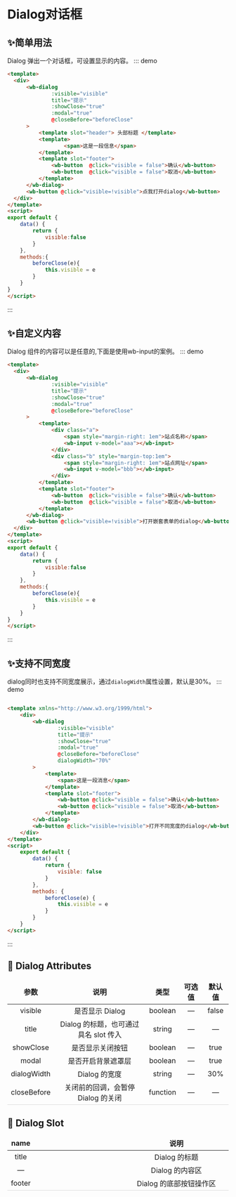 # Dialog对话框
## :sparkles:简单用法
Dialog 弹出一个对话框，可设置显示的内容。
::: demo
```html
<template>
  <div>
      <wb-dialog 
              :visible="visible"
              title="提示"
              :showClose="true"
              :modal="true"
              @closeBefore="beforeClose"
      >
          <template slot="header"> 头部标题 </template>
          <template>
                  <span>这是一段信息</span>
          </template>
          <template slot="footer">
              <wb-button  @click="visible = false">确认</wb-button>
              <wb-button  @click="visible = false">取消</wb-button>
          </template>
      </wb-dialog>
      <wb-button @click="visible=!visible">点我打开dialog</wb-button>
  </div>
</template>
<script>
export default {
    data() {
        return {
            visible:false
        }
    },
    methods:{
        beforeClose(e){
            this.visible = e
        }
    }
}
</script>

``` 
:::

## :sparkles:自定义内容
Dialog 组件的内容可以是任意的,下面是使用wb-input的案例。
::: demo
```html
<template>
  <div>
      <wb-dialog 
              :visible="visible"
              title="提示"
              :showClose="true"
              :modal="true"
              @closeBefore="beforeClose"
      >
          <template>
              <div class="a">
                  <span style="margin-right: 1em">站点名称</span>
                  <wb-input v-model="aaa"></wb-input>
              </div>
              <div class="b" style="margin-top:1em">
                  <span style="margin-right: 1em">站点网址</span>
                  <wb-input v-model="bbb"></wb-input>
              </div>
          </template>
          <template slot="footer">
              <wb-button  @click="visible = false">确认</wb-button>
              <wb-button  @click="visible = false">取消</wb-button>
          </template>
      </wb-dialog>
      <wb-button @click="visible=!visible">打开嵌套表单的dialog</wb-button>
  </div>
</template>
<script>
export default {
    data() {
        return {
            visible:false
        }
    },
    methods:{
        beforeClose(e){
            this.visible = e
        }
    }
}
</script>

``` 
:::

## :sparkles:支持不同宽度
dialog同时也支持不同宽度展示，通过`dialogWidth`属性设置，默认是30%。
::: demo

```html

<template xmlns="http://www.w3.org/1999/html">
    <div>
        <wb-dialog
                :visible="visible"
                title="提示"
                :showClose="true"
                :modal="true"
                @closeBefore="beforeClose"
                dialogWidth="70%"
        >
            <template>
                <span>这是一段消息</span>
            </template>
            <template slot="footer">
                <wb-button @click="visible = false">确认</wb-button>
                <wb-button @click="visible = false">取消</wb-button>
            </template>
        </wb-dialog>
        <wb-button @click="visible=!visible">打开不同宽度的dialog</wb-button>
    </div>
</template>
<script>
    export default {
        data() {
            return {
                visible: false
            }
        },
        methods: {
            beforeClose(e) {
                this.visible = e
            }
        }
    }
</script>

``` 
:::
## 📌 Dialog Attributes
<style>
 td,th{
   border: none!important;
}
tbody{border-bottom: 1px solid #D9D9D9;}
</style>
| 参数  | 说明      | 类型    |可选值               | 默认值 |
| :--: | :--: | :--: | :--: | :--: |
|  visible | 是否显示 Dialog    | boolean  |   —  | false     |
|  title | Dialog 的标题，也可通过具名 slot 传入    | string  |   —  | —    |
|  showClose | 是否显示关闭按钮    | boolean  |   —  | true     |
|  modal | 是否开启背景遮罩层   | boolean  |   —  | true     |
|  dialogWidth | 	Dialog 的宽度    | 	string  |   —  | 30%     |
|  closeBefore | 	关闭前的回调，会暂停 Dialog 的关闭   | 	function  |   —  | —     |

## 📌 Dialog Slot
| name  | <div style="width:39.5em">说明</div>|
| :--: | :--: |
|  title  | Dialog 的标题    |
|  —  | Dialog 的内容区    |
|  footer | Dialog 的底部按钮操作区    |